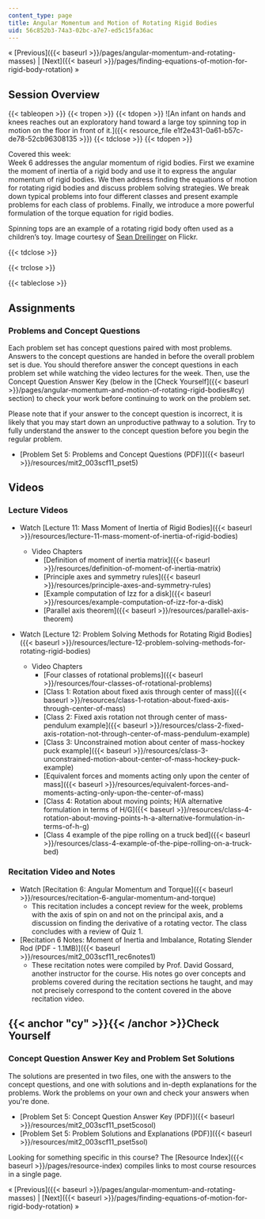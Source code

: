 ```yaml
---
content_type: page
title: Angular Momentum and Motion of Rotating Rigid Bodies
uid: 56c852b3-74a3-02bc-a7e7-ed5c15fa36ac
---
```


« [Previous]({{< baseurl >}}/pages/angular-momentum-and-rotating-masses) | [Next]({{< baseurl >}}/pages/finding-equations-of-motion-for-rigid-body-rotation) »

Session Overview
----------------

{{< tableopen >}}
{{< tropen >}}
{{< tdopen >}}
![An infant on hands and knees reaches out an exploratory hand toward a large toy spinning top in motion on the floor in front of it.]({{< resource_file e1f2e431-0a61-b57c-de78-52cb96308135 >}})
{{< tdclose >}}
{{< tdopen >}}


Covered this week:  
Week 6 addresses the angular momentum of rigid bodies. First we examine the moment of inertia of a rigid body and use it to express the angular momentum of rigid bodies. We then address finding the equations of motion for rotating rigid bodies and discuss problem solving strategies. We break down typical problems into four different classes and present example problems for each class of problems. Finally, we introduce a more powerful formulation of the torque equation for rigid bodies.

Spinning tops are an example of a rotating rigid body often used as a children’s toy. Image courtesy of [Sean Dreilinger](http://www.flickr.com/photos/43927576@N00/724052081/) on Flickr.


{{< tdclose >}}

{{< trclose >}}

{{< tableclose >}}

Assignments
-----------

### Problems and Concept Questions

Each problem set has concept questions paired with most problems. Answers to the concept questions are handed in before the overall problem set is due. You should therefore answer the concept questions in each problem set while watching the video lectures for the week. Then, use the Concept Question Answer Key (below in the [Check Yourself]({{< baseurl >}}/pages/angular-momentum-and-motion-of-rotating-rigid-bodies#cy) section) to check your work before continuing to work on the problem set.

Please note that if your answer to the concept question is incorrect, it is likely that you may start down an unproductive pathway to a solution. Try to fully understand the answer to the concept question before you begin the regular problem.

*   [Problem Set 5: Problems and Concept Questions (PDF)]({{< baseurl >}}/resources/mit2_003scf11_pset5)

Videos
------

### Lecture Videos

*   Watch [Lecture 11: Mass Moment of Inertia of Rigid Bodies]({{< baseurl >}}/resources/lecture-11-mass-moment-of-inertia-of-rigid-bodies)
    *   Video Chapters
        *   [Definition of moment of inertia matrix]({{< baseurl >}}/resources/definition-of-moment-of-inertia-matrix)
        *   [Principle axes and symmetry rules]({{< baseurl >}}/resources/principle-axes-and-symmetry-rules)
        *   [Example computation of Izz for a disk]({{< baseurl >}}/resources/example-computation-of-izz-for-a-disk)
        *   [Parallel axis theorem]({{< baseurl >}}/resources/parallel-axis-theorem)

*   Watch [Lecture 12: Problem Solving Methods for Rotating Rigid Bodies]({{< baseurl >}}/resources/lecture-12-problem-solving-methods-for-rotating-rigid-bodies)
    *   Video Chapters
        *   [Four classes of rotational problems]({{< baseurl >}}/resources/four-classes-of-rotational-problems)
        *   [Class 1: Rotation about fixed axis through center of mass]({{< baseurl >}}/resources/class-1-rotation-about-fixed-axis-through-center-of-mass)
        *   [Class 2: Fixed axis rotation not through center of mass-pendulum example]({{< baseurl >}}/resources/class-2-fixed-axis-rotation-not-through-center-of-mass-pendulum-example)
        *   [Class 3: Unconstrained motion about center of mass-hockey puck example]({{< baseurl >}}/resources/class-3-unconstrained-motion-about-center-of-mass-hockey-puck-example)
        *   [Equivalent forces and moments acting only upon the center of mass]({{< baseurl >}}/resources/equivalent-forces-and-moments-acting-only-upon-the-center-of-mass)
        *   [Class 4: Rotation about moving points; H/A alternative formulation in terms of H/G]({{< baseurl >}}/resources/class-4-rotation-about-moving-points-h-a-alternative-formulation-in-terms-of-h-g)
        *   [Class 4 example of the pipe rolling on a truck bed]({{< baseurl >}}/resources/class-4-example-of-the-pipe-rolling-on-a-truck-bed)

### Recitation Video and Notes

*   Watch [Recitation 6: Angular Momentum and Torque]({{< baseurl >}}/resources/recitation-6-angular-momentum-and-torque)
    *   This recitation includes a concept review for the week, problems with the axis of spin on and not on the principal axis, and a discussion on finding the derivative of a rotating vector. The class concludes with a review of Quiz 1.
*   [Recitation 6 Notes: Moment of Inertia and Imbalance, Rotating Slender Rod (PDF - 1.1MB)]({{< baseurl >}}/resources/mit2_003scf11_rec6notes1)
    *   These recitation notes were compiled by Prof. David Gossard, another instructor for the course. His notes go over concepts and problems covered during the recitation sections he taught, and may not precisely correspond to the content covered in the above recitation video.

{{< anchor "cy" >}}{{< /anchor >}}Check Yourself
------------------------------------------------

### Concept Question Answer Key and Problem Set Solutions

The solutions are presented in two files, one with the answers to the concept questions, and one with solutions and in-depth explanations for the problems. Work the problems on your own and check your answers when you're done.

*   [Problem Set 5: Concept Question Answer Key (PDF)]({{< baseurl >}}/resources/mit2_003scf11_pset5cosol)
*   [Problem Set 5: Problem Solutions and Explanations (PDF)]({{< baseurl >}}/resources/mit2_003scf11_pset5sol)

Looking for something specific in this course? The [Resource Index]({{< baseurl >}}/pages/resource-index) compiles links to most course resources in a single page.

« [Previous]({{< baseurl >}}/pages/angular-momentum-and-rotating-masses) | [Next]({{< baseurl >}}/pages/finding-equations-of-motion-for-rigid-body-rotation) »